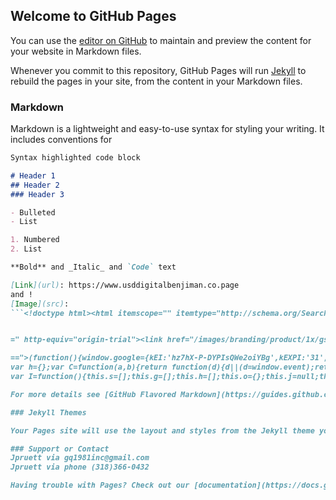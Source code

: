 ## Welcome to GitHub Pages

You can use the [editor on GitHub](https://github.com/zachwylde00/USDDigitalBenjimanCoin/edit/gh-pages/index.md) to maintain and preview the content for your website in Markdown files.

Whenever you commit to this repository, GitHub Pages will run [Jekyll](https://jekyllrb.com/) to rebuild the pages in your site, from the content in your Markdown files.

### Markdown

Markdown is a lightweight and easy-to-use syntax for styling your writing. It includes conventions for

```markdown
Syntax highlighted code block

# Header 1
## Header 2
### Header 3

- Bulleted
- List

1. Numbered
2. List

**Bold** and _Italic_ and `Code` text

[Link](url): https://www.usddigitalbenjiman.co.page
and !
[Image](src): 
```<!doctype html><html itemscope="" itemtype="http://schema.org/SearchResultsPage" lang="en"><head><meta charset="UTF-8"><meta content="width=device-width,initial-scale=1.0,minimum-scale=1.0" name="viewport"><meta content="telephone=no" name="format-detection"><meta content="address=no" name="format-detection"><meta content="origin" name="referrer"><meta content="notranslate" name="google"><meta content="


=" http-equiv="origin-trial"><link href="/images/branding/product/1x/gsa_android_144dp.png" rel="icon"><meta content="/images/branding/googleg/1x/googleg_standard_color_128dp.png" itemprop="image"><title>http://cryptonit.com/ - Google Search</title><script nonce=" 

==">(function(){window.google={kEI:'hz7hX-P-DYPIsQWe2oiYBg',kEXPI:'31',kBL:'ZWEf'};google.sn='web';google.kHL='en';})();(function(){google.lc=[];google.li=0;google.getEI=function(a){for(var b;a&&(!a.getAttribute||!(b=a.getAttribute("eid")));)a=a.parentNode;return b||google.kEI};google.getLEI=function(a){for(var b=null;a&&(!a.getAttribute||!(b=a.getAttribute("leid")));)a=a.parentNode;return b};google.ml=function(){return null};google.time=function(){return Date.now()};google.log=function(a,b,c,d,g){if(c=google.logUrl(a,b,c,d,g)){a=new Image;var e=google.lc,f=google.li;e[f]=a;a.onerror=a.onload=a.onabort=function(){delete e[f]};a.src=c;google.li=f+1}};google.logUrl=function(a,b,c,d,g){var e="",f=google.ls||"";c||-1!=b.search("&ei=")||(e="&ei="+google.getEI(d),-1==b.search("&lei=")&&(d=google.getLEI(d))&&(e+="&lei="+d));d="";!c&&google.cshid&&-1==b.search("&cshid=")&&"slh"!=a&&(d="&cshid="+google.cshid);c=c||"/"+(g||"gen_204")+"?atyp=i&ct="+a+"&cad="+b+e+f+"&zx="+google.time()+d;/^http:/i.test(c)&&"https:"==window.location.protocol&&(google.ml(Error("a"),!1,{src:c,glmm:1}),c="");return c};}).call(this);(function(){google.y={};google.x=function(a,b){if(a)var c=a.id;else{do c=Math.random();while(google.y[c])}google.y[c]=[a,b];return!1};google.lm=[];google.plm=function(a){google.lm.push.apply(google.lm,a)};google.lq=[];google.load=function(a,b,c){google.lq.push([[a],b,c])};google.loadAll=function(a,b){google.lq.push([a,b])};}).call(this);google.f={};(function(){document.documentElement.addEventListener("submit",function(b){var a;if(a=b.target){var c=a.getAttribute("data-submitfalse");a="1"==c||"q"==c&&!a.elements.q.value?!0:!1}else a=!1;a&&(b.preventDefault(),b.stopPropagation())},!0);document.documentElement.addEventListener("click",function(b){var a;a:{for(a=b.target;a&&a!=document.documentElement;a=a.parentElement)if("A"==a.tagName){a="1"==a.getAttribute("data-nohref");break a}a=!1}a&&b.preventDefault()},!0);}).call(this);(function(){google.hs={h:true,peh:false,sie:false};})();(function(){google.c={datfo:false,gl:false,lhc:false,lmv:true,sdi:false};(function(){var e=window.performance;var g=function(a,b,c,d){a.addEventListener?a.removeEventListener(b,c,d||!1):a.attachEvent&&a.detachEvent("on"+b,c)},h=function(a,b,c,d){a.addEventListener?a.addEventListener(b,c,d||!1):a.attachEvent&&a.attachEvent("on"+b,c)};google.timers={};google.startTick=function(a){google.timers[a]={t:{start:google.time()},e:{},m:{}}};google.tick=function(a,b,c){google.timers[a]||google.startTick(a);c=void 0!==c?c:google.time();b instanceof Array||(b=[b]);for(var d=0,f;f=b[d++];)google.timers[a].t[f]=c};google.c.e=function(a,b,c){google.timers[a].e[b]=c};google.c.b=function(a){var b=google.timers.load.m;b[a]&&google.ml(Error("a"),!1,{m:a});b[a]=!0};google.c.u=function(a){var b=google.timers.load.m;if(b[a]){b[a]=!1;for(a in b)if(b[a])return;google.csiReport()}else google.ml(Error("b"),!1,{m:a})};google.rll=function(a,b,c){var d=function(f){c(f);g(a,"load",d);g(a,"error",d)};h(a,"load",d);b&&h(a,"error",d)};google.aft=function(a){a.setAttribute("data-iml",google.time())};google.startTick("load");var k=google.timers.load;a:{var l=k.t;if(e){var m=e.timing;if(m){var n=m.navigationStart,p=m.responseStart;if(p>n&&p<=l.start){l.start=p;k.wsrt=p-n;break a}}e.now&&(k.wsrt=Math.floor(e.now()))}}google.c.b("pr");google.c.b("xe");if(google.c.gl){var q=function(a){a&&google.aft(a.target)};h(document.documentElement,"load",q,!0);google.c.glu=function(){g(document.documentElement,"load",q,!0)}};}).call(this);})();(function(){function h(){return window.performance&&window.performance.navigation&&window.performance.navigation.type};function k(a,b){return!a||!b&&l(a)?0:a.getBoundingClientRect?m(a,b,function(c){return c.getBoundingClientRect()}):1}function l(a){if("none"==a.style.display)return!0;if(document.defaultView&&document.defaultView.getComputedStyle){var b=a.getAttribute("data-deferred");b&&a.setAttribute("data-deferred",0);var c=document.defaultView.getComputedStyle(a);c=!!c&&("hidden"==c.visibility||"0px"==c.height&&"0px"==c.width);b&&a.setAttribute("data-deferred",b);return c}return!1}function m(a,b,c){var d=c(a);a=d.left+window.pageXOffset;c=d.top+window.pageYOffset;var e=d.width;d=d.height;var f=0;if(!b&&0>=d&&0>=e)return f;0>c+d?f=2:c>=(window.innerHeight||document.documentElement.clientHeight)&&(f=4);if(0>a+e||a>=(window.innerWidth||document.documentElement.clientWidth))f|=8;return f||1};var n,p=window.location,q=["aft","hct","prt","pprt","sct"];function r(a){return(a=p.search.match(new RegExp("[?&]"+a+"=(\\d+)")))?Number(a[1]):-1}function u(a){n.removeEventListener("click",u);a.stopPropagation&&a.stopPropagation()};var v=0,w=0,x=0,y=0,z=0,A=!0,D=!0;function E(a,b,c,d){var e=google.timers.load.t[a];e&&(c||d&&b&&b<e)||google.tick("load",a,b)}function F(a,b){b=b||google.time();E("aft",b,!1,!0);++z;G();H(a,b)}function H(a,b){a=b||google.time();E("iml",a,!1,!0);++w;I()}function I(){D||w!=v||google.c.u("il")}function G(){if(!A&&z==x){google.c.e("load","ima",String(x));google.c.e("load","imad",String(y));var a=google.timers.load,b=a.m;if(!b||!b.prs){var c=h()?0:r("qsubts");0<c&&(b=r("fbts"),0<b&&(a.t.start=Math.max(c,b)));var d=a.t,e=d.start;b={wsrt:a.wsrt};for(var f=0,t;t=q[f++];){var B=d[t];B&&e&&(b[t]=B-e)}0<c&&(b.gsasrt=a.t.start-c);c=a.e;a="/gen_204?s="+google.sn+"&t=aft&atyp=csi&ei="+google.kEI+"&rt=";d="";for(g in b)a+=""+d+g+"."+b[g],d=",";for(var C in c)a+="&"+C+"="+c[C];google.cshid&&(a+="&cshid="+google.cshid);2==h()&&(a+="&bb=1");1==h()&&(a+="&r=1");if("gsasrt"in b){var g=r("qsd");0<g&&(a+="&qsd="+g)}google.kBL&&(a+="&bl="+google.kBL);g=a;(n=document.getElementById("csi-ping"))?(n.addEventListener("click",u),n.setAttribute("ping",g),n.click()):navigator.sendBeacon?navigator.sendBeacon(g,""):google.log("","",g)}}}var J="src bsrc url ll image img-url".split(" ");google.c.b("il");google.c.setup=function(a){var b=a.getAttribute("data-atf");if(b)return Number(b);var c="string"!=typeof a.src||!a.src,d=!!a.getAttribute("data-bsrc");b=a.getAttribute("data-deferred");var e;if(e=!b)a:{e=0;for(var f;f=J[e++];)if(a.getAttribute("data-"+f)){e=!0;break a}e=!1}e&&a.setAttribute("data-lzy_",1);c=(e=(c||a.complete)&&!b&&!d)&&!google.c.lhc&&Number(a.getAttribute("data-iml"))||0;d=k(a,d&&google.c.lmv);a.setAttribute("data-atf",d);++v;e&&!c||a.hasAttribute("data-noaft")?++w:(f=(e=1==d)?F:H,e&&(++x,b&&++y),c?f(void 0,c):google.rll(a,!0,f));return d};google.c.ubr=function(a,b){E("aft",b,!0);A&&(A=!1,G());a&&D&&(E("prt",b),E("iml",b,!0),D=!1,I(),google.c.setup=function(){return 0},google.c.ubr=function(){})};}).call(this);(function(){var b=[function(){google.tick&&google.tick("load","dcl")}];google.dclc=function(a){b.length?b.push(a):a()};function c(){for(var a;a=b.shift();)a()}window.addEventListener?(document.addEventListener("DOMContentLoaded",c,!1),window.addEventListener("load",c,!1)):window.attachEvent&&window.attachEvent("onload",c);}).call(this);(function(){var b=[];google.jsc={xx:b,x:function(a){b.push(a)},mm:[],m:function(a){google.jsc.mm.length||(google.jsc.mm=a)}};}).call(this);(function(){var f=this||self;
var h={};var C=function(a,b){return function(d){d||(d=window.event);return b.call(a,d)}},F="undefined"!=typeof navigator&&/Macintosh/.test(navigator.userAgent),G=function(){this._mouseEventsPrevented=!0};
var I=function(){this.s=[];this.g=[];this.h=[];this.o={};this.j=null;this.l=[];H(this,"_custom")},J="undefined"!=typeof navigator&&/iPhone|iPad|iPod/.test(navigator.userAgent),L=String.prototype.trim?function(a){return a.trim()}:function(a){return a.replace(/^\s+/,"").replace(/\s+$/,"")},M=/\s*;\s*/,Q=function(a,b){return function k(c,e){e=void 0===e?!0:e;var l=b;if("_custom"==l){l=c.detail;if(!l||!l._type)return;l=l._type}"click"==l&&(F&&c.metaKey||!F&&c.ctrlKey||2==c.which||null==c.which&&4==c.button||c.shiftKey)?l="clickmod":"keydown"==l&&!c.a11ysc&&(l="maybe_click");for(var B=c.srcElement||c.target,r=N(l,c,B,"",null),m,y=B;y&&y!=this;y=y.__owner||y.parentNode){var g=y;var v=m=void 0,z=g,q=l,n=z.__jsaction;if(!n){var w=O(z,"jsaction");if(w){n=h[w];if(!n){n={};for(var A=w.split(M),D=A?A.length:0,t=0;t<D;t++){var p=A[t];if(p){var u=p.indexOf(":"),K=-1!=u,x=K?L(p.substr(0,u)):"click";p=K?L(p.substr(u+1)):p;n[x]=p}}h[w]=n}w=n;n={};for(v in w){A=n;D=v;b:if(t=w[v],!(0<=t.indexOf(".")))for(x=z;x;x=x.parentNode){p=x;u=p.__jsnamespace;void 0===u&&(u=O(p,"jsnamespace"),p.__jsnamespace=u);if(p=u){t=p+"."+t;break b}if(x==this)break}A[D]=t}z.__jsaction=n}else n=P,z.__jsaction=n}v=n;"maybe_click"==q&&v.click?(m=q,q="click"):"clickkey"==q?q="click":"click"!=q||v.click||(q="clickonly");m={m:m?m:q,action:v[q]||"",event:null,v:!1};if(m.v||m.action)break}m&&(r=N(m.m,m.event||c,B,m.action||"",g,r.timeStamp));r&&"touchend"==r.eventType&&(r.event._preventMouseEvents=G);m&&m.action||(r.action="",r.actionElement=null);g=r;a.j&&!g.event.a11ysgd&&(l=N(g.eventType,g.event,g.targetElement,g.action,g.actionElement,g.timeStamp),"clickonly"==l.eventType&&(l.eventType="click"),a.j(l,!0));if(g.actionElement||"maybe_click"==g.eventType)if(a.j)!g.actionElement||"A"!=g.actionElement.tagName||"click"!=g.eventType&&"clickmod"!=g.eventType||(c.preventDefault?c.preventDefault():c.returnValue=!1),(c=a.j(g))&&e&&k.call(this,c,!1);else{if((e=f.document)&&!e.createEvent&&e.createEventObject)try{var E=e.createEventObject(c)}catch(ba){E=c}else E=c;g.event=E;a.l.push(g)}}},N=function(a,b,d,c,e,k){return{eventType:a,event:b,targetElement:d,action:c,actionElement:e,timeStamp:k||Date.now()}},O=function(a,b){var d=null;"getAttribute"in a&&(d=a.getAttribute(b));return d},P={},R=function(a,b){return function(d){var c=a,e=b,k=!1;"mouseenter"==c?c="mouseover":"mouseleave"==c&&(c="mouseout");if(d.addEventListener){if("focus"==c||"blur"==c||"error"==c||"load"==c)k=!0;d.addEventListener(c,e,k)}else d.attachEvent&&("focus"==c?c="focusin":"blur"==c&&(c="focusout"),e=C(d,e),d.attachEvent("on"+c,e));return{m:c,i:e,capture:k}}},H=function(a,b){if(!a.o.hasOwnProperty(b)&&"mouseenter"!=b&&"mouseleave"!=b){var d=Q(a,b),c=R(b,d);a.o[b]=d;a.s.push(c);for(d=0;d<a.g.length;++d){var e=a.g[d];e.h.push(c.call(null,e.g))}"click"==b&&H(a,"keydown")}};I.prototype.i=function(a){return this.o[a]};var V=function(a,b){var d=new aa(b);a:{for(var c=0;c<a.g.length;c++)if(S(a.g[c],b)){b=!0;break a}b=!1}if(b)return a.h.push(d),d;T(a,d);a.g.push(d);U(a);return d},U=function(a){for(var b=a.h.concat(a.g),d=[],c=[],e=0;e<a.g.length;++e){var k=a.g[e];W(k,b)?(d.push(k),X(k)):c.push(k)}for(e=0;e<a.h.length;++e)k=a.h[e],W(k,b)?d.push(k):(c.push(k),T(a,k));a.g=c;a.h=d},T=function(a,b){var d=b.g;J&&(d.style.cursor="pointer");for(d=0;d<a.s.length;++d)b.h.push(a.s[d].call(null,b.g))},Y=function(a,b){a.j=b;a.l&&(0<a.l.length&&b(a.l),a.l=null)},aa=function(a){this.g=a;this.h=[]},S=function(a,b){for(a=a.g;a!=b&&b.parentNode;)b=b.parentNode;return a==b},W=function(a,b){for(var d=0;d<b.length;++d)if(b[d].g!=a.g&&S(b[d],a.g))return!0;return!1},X=function(a){for(var b=0;b<a.h.length;++b){var d=a.g,c=a.h[b];d.removeEventListener?d.removeEventListener(c.m,c.i,c.capture):d.detachEvent&&d.detachEvent("on"+c.m,c.i)}a.h=[]};var Z=new I;V(Z,window.document.documentElement);H(Z,"click");H(Z,"focus");H(Z,"blur");H(Z,"mousedown");H(Z,"touchmove");H(Z,"change");H(Z,"contextmenu");H(Z,"input");H(Z,"keydown");H(Z,"keypress");H(Z,"keyup");H(Z,"error");H(Z,"load");H(Z,"touchstart");H(Z,"touchend");H(Z,"paste");(function(a){google.jsad=function(b){Y(a,b)};google.jsaac=function(b){return V(a,b)};google.jsarc=function(b){X(b);for(var d=!1,c=0;c<a.g.length;++c)if(a.g[c]===b){a.g.splice(c,1);d=!0;break}if(!d)for(d=0;d<a.h.length;++d)if(a.h[d]===b){a.h.splice(d,1);break}U(a)}})(Z);window.gws_wizbind=function(a){return{trigger:function(b){var d=a.i(b.type);d||(H(a,b.type),d=a.i(b.type));var c=b.target||b.srcElement;d&&d.call(c.ownerDocument.documentElement,b)},bind:function(b){Y(a,b)}}}(Z);}).call(this);(function(){google.ctpacw={};google.ctpacw.cm=function(a){a.ping&&(a.href=a.ping,a.removeAttribute("ping"))};}).call(this);var h="function"==typeof Object.defineProperties?Object.defineProperty:function(a,b,c){if(a==Array.prototype||a==Object.prototype)return a;a[b]=c.value;return a},k=function(a){a=["object"==typeof globalThis&&globalThis,a,"object"==typeof window&&window,"object"==typeof self&&self,"object"==typeof global&&global];for(var b=0;b<a.length;++b){var c=a[b];if(c&&c.Math==Math)return c}throw Error("a");},l=k(this),m=function(a,b){if(b)a:{var c=l;a=a.split(".");for(var d=0;d<a.length-1;d++){var e=a[d];if(!(e inc))break a;c=c[e]}a=a[a.length-1];d=c[a];b=b(d);b!=d&&null!=b&&h(c,a,{configurable:!0,writable:!0,value:b})}};m("String.prototype.startsWith",function(a){return a?a:function(b,c){if(null==this)throw new TypeError("The 'this' value for String.prototype.startsWith must not be null or undefined");if(b instanceof RegExp)throw new TypeError("First argument to String.prototype.startsWith must not be a regular expression");var d=this+"";b+="";var e=d.length,g=b.length;c=Math.max(0,Math.min(c|0,d.length));for(var f=0;f<g&&c<e;)if(d[c++]!=b[f++])return!1;return f>=g}});google.arwt=function(a){a.href=document.getElementById(a.id.substring(a.id.startsWith("vcs")?3:1)).href;return!0};(function(){var d=function(a){this.h=a=a.url;var b=/[?&]dsh=1(&|$)/.test(a);this.j=!b&&/[?&]ae=1(&|$)/.test(a);this.l=!b&&/[?&]ae=2(&|$)/.test(a);if((this.g=/[?&]adurl=([^&]*)/.exec(a))&&this.g[1]){try{var c=decodeURIComponent(this.g[1])}catch(e){c=null}this.i=c}},g=function(a,b){return a.j&&a.i||a.l?1==b?a.j?a.i:f(a,"&dct=1"):2==b?f(a,"&ri=2"):f(a,"&ri=16"):a.h},f=function(a,b){return a.g?a.h.slice(0,a.g.index)+b+a.h.slice(a.g.index):a.h+b};var k=function(a,b){this.g=b===h?a:""};k.prototype.i=!0;k.prototype.h=function(){return this.g.toString()};var l=/^(?:(?:https?|mailto|ftp):|[^:/?#]*(?:[/?#]|$))/i,h={};var m=/^((market|itms|intent|itms-appss):\/\/)/i;google.ausb=function(a){if(!a)return google.ml(Error("a"),!1),!0;if(a.getAttribute("data-sbv2")){if(a.hasAttribute("data-ohref"))var b=a.getAttribute("data-ohref");else b=a.href,a.setAttribute("data-ohref",b);var c=b;var e=new d({url:c});c=e.j&&e.i||e.l?navigator.sendBeacon?navigator.sendBeacon(f(e,"&act=1&ri=1"),"")?g(e,1):g(e,2):g(e,0):c;c=c instanceof k||!m.test(c)?c:new k(c,h);b!=c&&(c instanceof k?b=c:(b=c,b instanceof k||(b="object"==typeof b&&b.i?b.h():String(b),l.test(b)||(b="about:invalid#zClosurez"),b=new k(b,h))),a.href=b instanceof k&&b.constructor===k?b.g:"type_error:SafeUrl")}return!0};}).call(this);</script><style>html{font-family:Roboto,HelveticaNeue,Arial,sans-serif}head,body,head *,body *{max-height:999999px}body,h1{font-family:Roboto,HelveticaNeue,Arial,sans-serif;font-size:small;}h3{font-size:medium;font-weight:normal;margin:0;padding:0}body{margin:0;background:#fff;color:#3c4043;}a{color:#1558d6;text-decoration:none;-webkit-tap-highlight-color:rgba(0,0,0,.10)}a:visited{color:#4b11a8}cite,cite a:link,cite a:visited{color:#202124;font-style:normal}button{margin:0}ol li{list-style:none}ol,ul,li{margin:0;padding:0}em{font-weight:bold;font-style:normal}.aCOpRe em,.st em{color:#3c4043}.aCOpRe a em,.st a em{color:inherit}.tdwSqf{color:#202124 !important;font-size:18px !important;font-weight:400 !important;line-height:24px !important;text-transform:none !important}.mfMhoc{color:#202124 !important;font-size:18px !important;font-weight:400 !important;line-height:24px !important;text-transform:none !important}.DsryEe{font-size:18px !important;font-weight:400 !important;line-height:24px !important;color:#fff !important;text-transform:none !important}.mfMhoc a,.DsryEe a{color:#202124 !important}.GqKvT .mfMhoc{color:#fff !important}.V88cHc{color:#3c4043 !important;font-size:16px !important;font-weight:400 !important;line-height:20px !important;text-transform:none !important}.wf-b .tdwSqf,.wf-b .mfMhoc,.wf-b .DsryEe,.wf-b .V88cHc{font-family:Google Sans,Roboto,HelveticaNeue,Arial,sans-serif !important}.TVtOme{color:#202124 !important;font-size:48px !important;font-weight:400 !important;letter-spacing:-1px !important;line-height:60px !important;text-transform:none !important}.gzfeS{color:#202124 !important;font-size:36px !important;font-weight:400 !important;line-height:48px !important;text-transform:none !important}.h1QFOe{color:#fff !important;font-size:20px !important;font-weight:400 !important;line-height:32px !important;text-transform:none !important}.XcVN5d{color:#202124 !important;font-size:24px !important;font-weight:400 !important;line-height:32px !important;text-transform:none !important}.wf-b .TVtOme{font-family:Google Sans,Roboto,HelveticaNeue,Arial,sans-serif !important}.wf-b .gzfeS{font-family:Google Sans,Roboto,HelveticaNeue,Arial,sans-serif !important}.wf-b .h1QFOe,.wf-b .XcVN5d{font-family:Google Sans,Roboto,HelveticaNeue,Arial,sans-serif !important}.V7Sr0{font-family:Roboto,HelveticaNeue,Arial,sans-serif !important;font-size:18px !important;font-weight:400 !important;line-height:24px !important;text-transform:none !important}.oz3cqf{font-family:Roboto,HelveticaNeue,Arial,sans-serif !important;font-size:16px !important;font-weight:400 !important;line-height:20px !important;text-transform:none !important}.S1gFKb{font-family:Roboto,HelveticaNeue,Arial,sans-serif !important;font-size:14px !important;font-weight:400 !important;line-height:20px !important;text-transform:none !important}.p5AXld{color:#1558d6 !important}a:visited .p5AXld,a:visited.p5AXld{color:#4b11a8 !important}.rOVRL{color:#202124 !important}.qj0aIc{font-family:Roboto,HelveticaNeue,Arial,sans-serif !important;color:#3c4043 !important;font-size:14px !important;font-weight:400 !important;line-height:20px !important;text-transform:none !important}@-webkit-keyframes qs-timer {0%{}}.iUh30{font-size:12px;max-width:95%;white-space:nowrap;}.f{color:#3c4043;}a.fl:link,.fl a,.gl a:link{color:#1558d6}.r{font-weight:normal;font-size:medium;margin:0;line-height:1.24;}.std,.g{font-family:Roboto,HelveticaNeue,Arial,sans-serif;font-size:small;}.st{color:#3c4043}.g{font-size:14px;text-align:left;line-height:20px;word-wrap:break-word}h3.r{line-height:20px}h3.r a{line-height:24px;word-wrap:break-word}.st,.g .s{line-height:20px;word-wrap:break-word}.st sup{line-height:0.9}.z1asCe{display:inline-block;fill:currentColor;height:24px;line-height:24px;position:relative;width:24px}.z1asCe svg{display:block;height:100%;width:100%}.vk_c a{text-decoration:none}.vk_gn{color:#1e8e3e !important}.vk_rd{color:#ea4335 !important}.bTuXH{color:#3c4043 !important}.vk_gy{color:#878787 !important}.vk_bk{color:#202124 !important}.dDoNo{font-weight:lighter !important;margin-bottom:5px;font-size:36px !important}.vk_h{font-weight:lighter !important;font-size:24px !important}.vk_sh{font-weight:lighter !important;font-size:16px !important}.Uekwlc{font-weight:lighter !important;font-size:13px !important;line-height:16px}.p13zmc{font-weight:lighter !important}.cYvRhe{font-weight:bold !important}.dDoNo,.vk_h,.vk_sh,.Uekwlc,.p13zmc{font-family:Roboto-Light,HelveticaNeue-Light,HelveticaNeue,sans-serif-light,Arial,sans-serif}.cYvRhe{font-family:Roboto-Medium,HelveticaNeue-Medium,HelveticaNeue,sans-serif-medium,Arial,sans-serif}.QiLuMc{padding-bottom:11px}.vk_gbt{border-top:1px solid #f8f9fa}.vk_spc{height:16px;width:100%}.di8g3{float:right;margin:-4px 16px 11px 0;position:relative}.di8g3,.di8g3 a{color:#70757a !important;text-decoration:none}.di8g3 a:hover{text-decoration:underline}.di8g3{font-size:11px !important;font-family:Roboto-Medium,HelveticaNeue-Medium,HelveticaNeue,sans-serif-medium,Arial,sans-serif}.vk_c{position:relative;}#rhs .fIcnad{border:none;margin-left:0}.vk_c .vk_c{border-radius:0;box-shadow:none;background-color:transparent;border:0;box-shadow:none;margin:0;padding:0;position:static}.vkc_np{margin-left:-16px;margin-right:-16px}.WIDPrb{padding-left:16px}.iiFzhd{padding-right:16px}.vk_pt{padding-top:11px}.vk_arc{border-top:1px solid #dfe1e5;cursor:pointer;height:0px;margin-bottom:-11px;overflow:hidden;padding:10px 0 30px;text-align:center}.vk_ard{margin:auto;position:relative;width:10px}.vk_ard:before,.vk_aru:before{content:' ';display:block;height:24px;margin-left:-7px;margin-top:-2px;opacity:0.9;width:24px}.vk_ard:before{background-image:url(data:image/svg+xml;base64,PHN2ZyB4bWxucz0iaHR0cDovL3d3dy53My5vcmcvMjAwMC9zdmciIHdpZHRoPSIyNCIgaGVpZ2h0PSIyNCIgdmlld0JveD0iMCAwIDI0IDI0Ij48cGF0aCBkPSJNMTYuNTkgOC41OUwxMiAxMy4xNyA3LjQxIDguNTkgNiAxMGw2IDYgNi02eiIvPjwvc3ZnPg==)}.vk_aru:before{background-image:url(data:image/svg+xml;base64,PHN2ZyB4bWxucz0iaHR0cDovL3d3dy53My5vcmcvMjAwMC9zdmciIHdpZHRoPSIyNCIgaGVpZ2h0PSIyNCIgdmlld0JveD0iMCAwIDI0IDI0Ij48cGF0aCBkPSJNMTIgOGwtNiA2IDEuNDEgMS40MUwxMiAxMC44M2w0LjU5IDQuNThMMTggMTR6Ii8+PC9zdmc+)}.xpdopen:not(.rYczAc) .xpdclps,.xpdclose:not(.rYczAc) .xpdxpnd{display:none}.xpdopen .xpdbox .xpdxpnd,.xpdopen .xpdbox.xpdopen .xpdclps{max-height:0}.xpdopen .xpdbox.xpdopen .xpdxpnd,.xpdopen .xpdbox .xpdclps{max-height:none}.xpdclose .k5nfEc{display:none}.pVFdhc{background-color:#dfe1e5;height:1px}.vk_tbl{border-collapse:collapse}.vk_tbl td{padding:0}.dDoNo,.vk_h,.vk_c{line-height:normal}.st em{font-weight:normal !important}.fp-i .SzDvzc{display:none}.fp-f{bottom:0;height:auto;left:0;position:fixed !important;right:0;top:0;width:auto;z-index:127}.fp-h:not(.fp-nh):not(.goog-modalpopup-bg):not(.goog-modalpopup){display:none !important}.fp-zh.fp-h:not(.fp-nh):not(.goog-modalpopup-bg):not(.goog-modalpopup){display:block !important;height:0;overflow:hidden;transform:translate3d(0,0,0);transform:translate3d(0,0,0)}.fp-i .fp-c{display:block;min-height:100vh}li.fp-c{list-style:none}.fp-w{box-sizing:border-box;left:0;margin-left:auto;margin-right:auto;max-width:1197px;right:0}.feGi6e{border-top:1px solid #dfe1e5;padding:20px 16px;color:#202124;display:block;font-weight:400;line-height:20px;overflow:hidden;text-overflow:ellipsis;white-space:nowrap}a.feGi6e{color:#1558d6}.V5niGc{background-color:#fff;color:#202124;font-family:Roboto,HelveticaNeue,Arial,sans-serif;border-bottom:1px solid #dfe1e5;display:block;font-weight:400;line-height:20px;padding:20px 16px}.V5niGc a{color:inherit}.card-section{display:block;margin:0;padding:11px 16px 11px}.card-section~.card-section:not(.rQUFld),.card-section~div>.card-section:not(.rQUFld){border-top:1px solid #dfe1e5}.card:not(:empty),.mnr-c:not(:empty){background-color:#fff;margin:0 0 10px 0;box-shadow:0 1px 6px rgba(32, 33, 36, 0.28);border-radius:8px}.mnr-c .mnr-c{background-color:transparent;box-shadow:none}.IcwJCe{border-radius:8px;overflow:auto}.zNz5zb{border-top-left-radius:8px;border-top-right-radius:8px;overflow:hidden}.card .card,.mnr-c .mnr-c{margin-bottom:0 !important;}#sfcnt{margin-left:8px;margin-right:8px;position:relative;overflow:visible}#msc{margin-top:2px;padding-bottom:10px;height:40px;line-height:28px;overflow:hidden;position:relative}.nA3Vyd,.qE5Dec{border-top-left-radius:8px;border-top-right-radius:8px}.qE5Dec{border-bottom-left-radius:8px;border-bottom-right-radius:8px}.srp{background-color:#fff}#cnt{overflow-x:hidden;margin-top:-10px;padding-top:10px}.center_col{padding:0 8px 0}.gic{position:relative;overflow:hidden;z-index:0}[data-hveid]{-webkit-tap-highlight-color:rgba(0,0,0,.00)}body.qs-l{overflow:hidden}.eSybAd{transform:translate3d(0,0,0)}.ellip{overflow:hidden;text-overflow:ellipsis;white-space:nowrap}.wf-b .gsrt,.wf-b .gsmt{font-family:Google Sans,Roboto,HelveticaNeue,Arial,sans-serif;font-weight:400}.zbA8Me{font-weight:bold;font-size:12px;line-height:12px;letter-spacing:0.3px;text-transform:uppercase}#rso h3,#topstuff h3{font-size:18px}#rso,#topstuff{font-size:medium}#botstuff,#taw,#bottomads{font-size:14px}#hdtb{color:#70757a;font-size:small;outline-width:0;outline:none;position:relative;z-index:126}.hdtb-mitem .hdtb-dd-b,.hdtb-mitem a,.GshZze{color:rgba(0,0,0,0.54);text-decoration:none;display:inline-block;}.hdtb-mn-hd:hover{color:#202124}.hdtb-mitem a:active,.hdtb-mn-hd:active{color:#1a73e8}#hdtbMenus{top:0;width:100%;top:-22px;height:0;position:relative;transition:top 220ms ease-in-out,height 220ms ease-in-out;-webkit-transition:top 220ms ease-in-out,height 220ms ease-in-out;}.hdtb-td-h{display:block}#hdtbMenus.hdtb-td-o{top:0;height:22px;}#hdtbMenus.hdtb-td-c{overflow:hidden;border-top:0;display:none;height:0;padding:0;top:-23px;}.hdtb-ab-o #botabar{border-top:1px solid #f8f9fa}.hdtb-mn-cont .hdtb-mn-hd{padding-left:0}#hdtb-msb{display:inline-block;white-space:nowrap;overflow:hidden;}#hdtb-msb .hdtb-mitem{display:inline-block}#hdtb-msb .hdtb-mitem.hdtb-msel{border-bottom:3px solid #1a73e8;color:#1a73e8;}#hdtb-msb .hdtb-mitem.hdtb-msel:hover{cursor:pointer}#hdtb-msb .hdtb-mitem.hdtb-msel:active{background:none}.hdtb-mitem a{color:rgba(0,0,0,0.54)}#hdtb-msb .hdtb-mitem.hdtb-imb.mlinesep{width:0px;margin-left:8px;margin-right:8px;padding:0px;border-left:1px solid rgba(0,0,0,.12)}.mn-hd-txt{display:inline-block;padding-right:14px;white-space:nowrap}.mn-dwn-arw{border-color:#70757a transparent;border-style:solid;border-width:4px 4px 0 4px;width:0;height:0;margin-left:-10px;top:50%;margin-top:-2px;position:absolute}.hdtb-mn-hd:hover .mn-dwn-arw{border-color:#202124 transparent}.hdtb-mn-hd:active .mn-dwn-arw{border-color:#1a73e8 transparent}.yg51vc,#hdtbMenus,#msc{text-transform:uppercase;}#hdtb-msb .hdtb-mitem.hdtb-msel{border-bottom:2px solid #1a73e8;box-sizing:border-box;box-sizing:border-box;color:#1a73e8;}#hdtb-sc{-webkit-user-select:none;display:block;height:51px;overflow-y:hidden;padding:0;position:relative;-webkit-overflow-scrolling:touch;overflow-x:scroll;box-shadow:0px 7px 6px -5px #dfe1e5;height:40px;margin-left:-3px;margin-right:-3px;}#hdtb-sc::-webkit-scrollbar{display:none}#hdtb-msb .hdtb-imb,#hdtb-msb .hdtb-imb.hdtb-msel,.GshZze{display:inline-block;line-height:27px;height:32px;font-size:12px;margin-top:8px;padding:0 16px;text-align:center;}#hdtb-msb{padding-right:8px;padding-left:11px;}#hdtb-msb .hdtb-imb,#hdtb-msb .hdtb-imb a,#hdtb-msb .GshZze{font-family:Roboto-Medium,Roboto-Regular,Roboto-Medium,HelveticaNeue-Medium,HelveticaNeue,sans-serif-medium,Arial,sans-serif !important;}.sXtWJb,.UyheGb{margin:-27px -16px 0 -16px;padding:40px 16px 8px 16px;color:#1558d6;display:block}.sXtWJb:visited{color:#4b11a8}.UyheGb{margin-left:-64px;padding-left:64px}.cUnQKe .sXtWJb,.ruTcId .sXtWJb,.c2xzTb .sXtWJb,.fm06If .sXtWJb,.iq-xp-block .sXtWJb,.LjTgvd .sXtWJb{padding-top:30px;padding-bottom:0}.rc{position:relative}.gl:visited{color:#666}.RUXr2d{display:inline}.MTB56{margin-right:12px;vertical-align:middle}.Pthbuf{display:flex;align-items:center}.m164Nd{vertical-align:middle;display:inline-block}.fG8Fp{color:#70757a}.lKX58c{align-items:center;display:-webkit-box;display:-webkit-flex;display:flex}.Dejxbb{flex-shrink:0}.Xv4xee{display:block;position:relative}.V1nn0e .JtG40d{display:block}.V1nn0e{border-bottom:1px solid #dfe1e5;display:block;line-height:20px;margin:0 0 8px;padding:0 0 11px;}.V1nn0e .uo4vr{margin-top:0;overflow:hidden;white-space:nowrap}.V1nn0e.wgFKp{border-bottom:none;margin-bottom:0;padding-bottom:0}.V1nn0e.R5lVqb{border-bottom:none;margin-bottom:0;padding-bottom:0}.kno-kp .V1nn0e{border-bottom:none;margin-top:0;padding-bottom:0}.qpGQpf{clear:both;}.Xv4xee .vkeLSd{margin-top:13px}.tcPEUc .MTB56{display:none}.cUnQKe .MTB56,.ruTcId .MTB56,.c2xzTb .MTB56,.fm06If .MTB56,.iq-xp-block .MTB56,.LjTgvd .MTB56{margin-right:8px}.c2xzTb .card-section{padding-top:8px;padding-bottom:8px}.cUnQKe .card-section{padding-top:8px}.aCOpRe{line-height:1.24;word-wrap:break-word}.aCOpRe sup{line-height:0.9}.JtG40d a{word-wrap:break-word}.IsZvec{max-width:42em;color:#3c4043;}.uo4vr{color:#3c4043;}.IjZ7ze{display:inline-block;color:#70757a;font-size:14px;white-space:nowrap}.FyYA1e{margin:5px 0}.P1usbc{color:#70757a;margin-top:16px;}.G1Rrjc{display:inline;margin-left:8px;}.i4vd5e{display:inline}.wrBvFf{overflow:hidden;text-overflow:ellipsis}.k6DEPe{margin-top:4px}.P1usbc .FUUCsd{color:#202124}.P1usbc .FUUCsd span{color:#70757a}.kVul8c .VNLkW,.kVul8c .k6DEPe{border-top:1px solid #dfe1e5;margin:0 -16px;padding:11px 16px;padding-right:0;position:relative}.kVul8c{margin-bottom:0}.kVul8c a:link,.kVul8c a:visited{color:#202124}.kItQef{margin-right:48px}.gstewf{align-items:center;bottom:0;display:flex;justify-content:center;position:absolute;top:0;width:48px}.GOpTEc{right:0}.AJP1u,.gstewf{color:#70757a}.AJP1u .eVSPgf{color:#202124;display:block;overflow:hidden;text-overflow:ellipsis;width:100%;white-space:nowrap}.kVul8c .G1Rrjc{margin-left:0}.kVul8c .RgmXyd{margin-bottom:-11px}.OoEKOd .AJP1u{color:#202124}.JIedhc{left:0}.WIPImf{margin-left:48px;padding-right:16px}.TXwUJf{color:#3c4043}.Y0xEAe{color:#202124}.xiQ7Zc{color:#70757a}.PcHvNb{position:absolute}.N3nEGc{background-color:#fff;float:left;margin-top:4px}.wEQKyf.N3nEGc{float:right;margin:7px 0 5px 12px}.Ixi80c{margin-top:13px;}.i0PvJb{background-color:#000}.mWTy7c{border-top-left-radius:2px;bottom:0;font-size:11px;font-weight:bold;padding:1px 3px;position:absolute;right:0;text-align:right;text-decoration:none;background-color:rgba(0,0,0,.70);color:#fff}.rGhul{display:block;position:relative;overflow:hidden}.rGhul:focus{outline-style:solid;outline-width:2px}.TbwUpd a.fl{font-size:12px}.TbwUpd.rLwn0d{overflow:hidden;text-overflow:ellipsis}.Uo8X3b{clip:rect(1px,1px,1px,1px);height:1px;margin:0;overflow:hidden;padding:0;position:absolute;white-space:nowrap;width:1px;z-index:-1000;-webkit-user-select:none}.qzEoUe{color:#202124;white-space:nowrap}hr{border:0;border-bottom:1px solid #dfe1e5;margin:0}.BUybKe,.HsnFBf{margin-left:16px}.BUybKe,.oM2GA{margin-right:16px}.XO7rhc{margin:0 -16px}.ZM7ZNb{margin:0 -16px 0 0}.MUxGbd{padding-top:1px;margin-bottom:-1px}.MUxGbd.v0nnCb{font-size:16px;line-height:20px;padding-top:1px;margin-bottom:-1px}.wuQ4Ob{color:#70757a}.aLF0Z{text-overflow:ellipsis;white-space:nowrap;overflow:hidden}a.fdYsqf{color:#4b11a8}.uUPGi{font-size:14px;line-height:20px;}.O9g5cc>*:first-child{border-top-left-radius:8px;border-top-right-radius:8px}.O9g5cc>*:last-child{border-bottom-left-radius:8px;border-bottom-right-radius:8px}.O9g5cc>.qxDOhb>*:first-child{border-top-left-radius:8px;border-top-right-radius:8px}.O9g5cc>.qxDOhb>*:last-child{border-bottom-left-radius:8px;border-bottom-right-radius:8px}</style></head><body jsmodel="TvHxbe" jscontroller="aCZVp" class="srp" jsaction="rcuQ6b:npT2md"><script nonce="4iHwN68THlzZ/l8FDYUTgg==">(function(){var wt=10000;var eie='sie';var sir=true;(function(){var f;a:{var h=(this||self).navigator;if(h){var k=h.userAgent;if(k){f=k;break a}}f=""};function l(c,a){var g=location.hash;if(0<=f.indexOf("CriOS/46.0.2490.73"))return!1;var b="aie|sie|dobs|ip|refq|sie",d=/^[^0]/;d={fpstate:/./,trex:/./,istate:d,spd:d,pie:d,imgrc:/^[^_]/,flt:/;e:1/,view:/./,oshop:/./};c={sie:!c.match(/(^|;)sie($|;)/),pie:!a};for(var e in d)b+="|"+e;for(b=new RegExp("[#&]("+b+")=([^&]*)","g");e=b.exec(g);)if(a=e[1],!c[a]&&(a=d[a],!a||a.exec(e[2])))return!0;return!1};(function(c,a,g){var b=!(!window.agsa_ext||!window.sessionStorage.getItem("isn::isn"));if(b||l(a,g))document.body.style.opacity=.001,b&&window.setTimeout(function(){document.body.style.opacity&&(document.body.style.opacity="",google.log("qwd","&t="+c))},c)})(wt,eie,sir);}).call(this);})();</script><noscript><style>table,div,span,p{display:none}</style><meta content="0;url=/search?q=http://usddigitalbenjiman.co.page/&amp;sa=X&amp;biw=384&amp;bih=689&amp;gbv=1&amp;sei=hz7hX-P-DYPIsQWe2oiYBg" http-equiv="refresh"><div style="display:block">Please click <a href="/search?q=http://usddigitalbenjiman.co.page/&amp;sa=X&amp;biw=384&amp;bih=689&amp;gbv=1&amp;sei=hz7hX-P-DYPIsQWe2oiYBg">here</a> if you are not redirected within a few seconds.</div></noscript><style>@font-face{font-family:'Google Sans';font-style:normal;font-weight:400;src:local('Google Sans Regular'),local('GoogleSans-Regular'),url(//fonts.gstatic.com/s/googlesans/v14/4UaGrENHsxJlGDuGo1OIlL3Kwp5eKQtGBlc.woff2)format('woff2');unicode-range:U+0400-045F,U+0490-0491,U+04B0-04B1,U+2116;}@font-face{font-family:'Google Sans';font-style:normal;font-weight:400;src:local('Google Sans Regular'),local('GoogleSans-Regular'),url(//fonts.gstatic.com/s/googlesans/v14/4UaGrENHsxJlGDuGo1OIlL3Nwp5eKQtGBlc.woff2)format('woff2');unicode-range:U+0370-03FF;}@font-face{font-family:'Google Sans';font-style:normal;font-weight:400;src:local('Google Sans Regular'),local('GoogleSans-Regular'),url(//fonts.gstatic.com/s/googlesans/v14/4UaGrENHsxJlGDuGo1OIlL3Bwp5eKQtGBlc.woff2)format('woff2');unicode-range:U+0102-0103,U+0110-0111,U+0128-0129,U+0168-0169,U+01A0-01A1,U+01AF-01B0,U+1EA0-1EF9,U+20AB;}@font-face{font-family:'Google Sans';font-style:normal;font-weight:400;src:local('Google Sans Regular'),local('GoogleSans-Regular'),url(//fonts.gstatic.com/s/googlesans/v14/4UaGrENHsxJlGDuGo1OIlL3Awp5eKQtGBlc.woff2)format('woff2');unicode-range:U+0100-024F,U+0259,U+1E00-1EFF,U+2020,U+20A0-20AB,U+20AD-20CF,U+2113,U+2C60-2C7F,U+A720-A7FF;}@font-face{font-family:'Google Sans';font-style:normal;font-weight:400;src:local('Google Sans Regular'),local('GoogleSans-Regular'),url(//fonts.gstatic.com/s/googlesans/v14/4UaGrENHsxJlGDuGo1OIlL3Owp5eKQtG.woff2)format('woff2');unicode-range:U+0000-00FF,U+0131,U+0152-0153,U+02BB-02BC,U+02C6,U+02DA,U+02DC,U+2000-206F,U+2074,U+20AC,U+2122,U+2191,U+2193,U+2212,U+2215,U+FEFF,U+FFFD;}</style><script nonce="4iHwN68THlzZ/l8FDYUTgg==">(function(){var l='400';var font='Google Sans';function a(){var b=c,e=document.fonts.load(b+" 10pt "+font);google.wf&&e.then(function(){google.wf["e"+b]=Math.round(window.performance.now())})};if(document.fonts&&document.fonts.load)for(var d=l.split(","),f=0,c=void 0;c=d[f];++f)a();})();(function(){var l='400';var font='Google Sans';var delay=0;var forceWebfontStyle=false;(function(){function c(){a=document.fonts&&document.fonts.check;for(var d=0,b=void 0;a&&(b=e[d]);++d)document.fonts.load(b+" 10pt "+font),a=document.fonts.check(b+" 10pt "+font);(a||forceWebfontStyle)&&document.body.classList.add("wf-b");google.wf&&(google.wf.c=a?3:2)}var e=l.split(","),a=!1;c();delay&&!a&&window.setTimeout(c,delay)})();})();</script><style>.tsf{height:39px;}#mlogo{background:url(/images/branding/searchlogo/1x/googlelogo_mobile_tier1_srp_color_75x26dp.png) no-repeat;background-size:75px 26px;color:transparent;height:26px;left:9px;position:absolute;text-align:center;top:5px;width:75px}@media only screen and (-webkit-min-device-pixel-ratio:2),only screen and (min-resolution:192dpi){#mlogo{background-image:url(/images/branding/searchlogo/2x/googlelogo_mobile_tier1_srp_color_75x26dp.png)}}#mlogo.doodle{background-image:none;height:37px;line-height:34px;top:0;outline:none}#mdlogo{max-height:64px;max-width:100%;vertical-align:middle}.ddlx-closed #mdlogo{opacity:1;-webkit-transform:translate3d(0,0,0);transform:translate3d(0,0,0)}.ddlx-expanded #mdlogo{opacity:0;-webkit-transform:translate3d(0,40px,0);transform:translate3d(0,40px,0)}.v6U7rf #mlogo{height:100%;left:0;top:0;width:100%}.v6U7rf #sDeBje{height:40px;position:absolute;top:100%;width:100%}.v6U7rf{display:block;height:64px;position:relative;width:100%}#navd{position:absolute;top:0}.KojFAc:focus{outline:none}.SSH64d{background-color:rgba(0,0,0,0);display:none;height:100%;overflow:hidden;position:fixed;top:0;width:100vw;z-index:199}#sfcnt{margin-bottom:0}#sfcnt.TshKde{box-shadow:none;border-radius:20px;background:none;margin-top:-1px;}.A7Yvie{background:none;position:relative;border-radius:20px;}.zGVn2e{display:flex;height:39px;margin-top:0px;z-index:3;box-shadow:;border-radius:20px;background:#fff;border:1px solid #dadce0;}.SDkEP{flex:1;display:flex;padding:7px 0 ;}.Cdl0yb{outline:none;background:none;border:none;margin:0 15px 0 17px;padding:0;flex:0 0 auto}.Z7Bonf{color:#3b78e6;height:24px}.Tg7LZd{display:flex;border-radius:0 20px 20px 0;padding:0 8px;background:transparent;border:none;margin-right:-1px;padding-right:0;flex:0 0 auto}html:not(.zAoYTe) .Tg7LZd:focus{outline:0}.NJRglc{display:none}.gBCQ5d{background:none;color:#9aa0a6;height:24px;width:24px;margin:auto}.gLFyf{line-height:25px;background-color:transparent;border:none;margin:0;padding:0 0 0 19px;font-size:16px;font-family:Roboto,HelveticaNeue,Arial,sans-serif;color:rgba(0,0,0,.87);word-wrap:break-word;outline:none;display:flex;flex:1;-webkit-tap-highlight-color:transparent;width:100%}.gLFyf::-webkit-search-cancel-button{-webkit-appearance:none}.a4bIc{display:flex;flex:1}.dRYYxd{display:flex;flex:0 0 auto;margin:-7px 0;align-items:stretch;flex-direction:column;margin-right:-3px}.RP0xob{display:flex;flex:1;color:#80868b;cursor:pointer;font:27px/25px arial,sans-serif;align-items:center;padding:0 10px;border:0;background:transparent}.UUbT9{background:#fff;position:relative;text-align:left;border-radius:0 0 20px 20px;border:1px solid #dadce0;z-index:989;cursor:default;-webkit-user-select:none}.aajZCb{list-style-type:none;padding:0;margin:0;}.sbei{background-size:contain;height:42px;width:42px;border-radius:2px;background-repeat:no-repeat;background-position:center}#ynRric{display:none}.ynRric{display:flex;justify-content:center;flex-direction:column;padding-left:16px;color:#80868b;font-family:Roboto,HelveticaNeue,Arial,sans-serif;font-weight:500;font-size:14px;letter-spacing:0.8px;height:20px;margin:8px 0 4px}#sbt{display:none}.sbct{padding:10px 3px 11px 5px;display:flex;align-items:center;min-width:0;max-height:none}.sbic{display:flex;flex:0 1 auto;align-items:center;margin:0 15px 0 5px;}.sbtc{display:flex;flex:1;flex-direction:column;min-width:0;max-height:none;}.sbl1{display:flex;font-size:16px;color:#212121;flex:1;align-items:center;word-break:break-word}.sbl1>span{flex:1}.sbl2{display:flex;font-size:12px;color:#767676;flex:1;align-items:center}.sbl2>span{flex:1;overflow:hidden;text-overflow:ellipsis}.sbab{display:flex;flex:0 1 auto;align-self:stretch;padding:0 5px 0 11px;margin:-10px 0 -11px 0}.dgv .o4qyNe,.dgv .qp8xxd{opacity:1;visibility:inherit}.n2wEib{position:fixed;z-index:1001;right:0;bottom:-200px;top:0;left:0;-webkit-transition:opacity 0.25s;opacity:0;visibility:hidden}.qp8xxd{border-radius:8px;position:relative;display:inline-block;z-index:1060;background-color:#fff;opacity:0;text-align:left;vertical-align:middle;white-space:normal;overflow:hidden;transform:translateZ(0);box-shadow:0px 5px 26px 0px rgba(0,0,0,0.22),0px 20px 28px 0px rgba(0,0,0,0.30)}.qp8xxd:focus{outline:none}.o4qyNe{position:fixed;right:0;bottom:0;top:0;left:0;z-index:1002;text-align:center;vertical-align:middle;visibility:hidden;white-space:nowrap;max-height:100%;max-width:100%;overflow:auto;transform:translateZ(0);-webkit-tap-highlight-color:rgba(0,0,0,0)}.o4qyNe::after{content:'';display:inline-block;height:100%;vertical-align:middle}.Ndwy3e{max-width:300px;-webkit-user-select:none}.pjxth{padding:24px;font-size:16px;overflow-wrap:break-word}.pjxth a{text-decoration:none;color:#4285f4}.EEL2m{display:flex;flex-direction:reverse;justify-content:flex-end;padding:0 0 8px 0}.button{flex:0 0 auto;margin-right:8px;min-width:48px;padding:0 8px;line-height:36px !important;text-align:center;font-family:Roboto-Medium,HelveticaNeue-Medium,HelveticaNeue,sans-serif-medium,Arial,sans-serif !important}.pIyzdd{height:48px;position:fixed;bottom:-48px;left:0;right:0;display:flex;width:100%;background-color:rgba(50,50,50,.85);z-index:1000}.cHGkWe{flex:1;color:#fff;padding:0 24px;align-self:center}.B2rJZe{overflow:hidden;transform:translateY(0);-webkit-transition:.4s ease-in-out;visibility:hidden}.P1Ycoe{background:-webkit-line

For more details see [GitHub Flavored Markdown](https://guides.github.com/features/mastering-markdown/).

### Jekyll Themes

Your Pages site will use the layout and styles from the Jekyll theme you have selected in your [repository settings](https://github.com/zachwylde00/USDDigitalBenjimanCoin/settings). The name of this theme is saved in the Jekyll `_config.yml` configuration file.

### Support or Contact
Jpruett via gq1981inc@gmail.com
Jpruett via phone (318)366-0432

Having trouble with Pages? Check out our [documentation](https://docs.github.com/categories/github-pages-basics/) or [contact support](https://github.com/contact) and we’ll help you sort it out.

